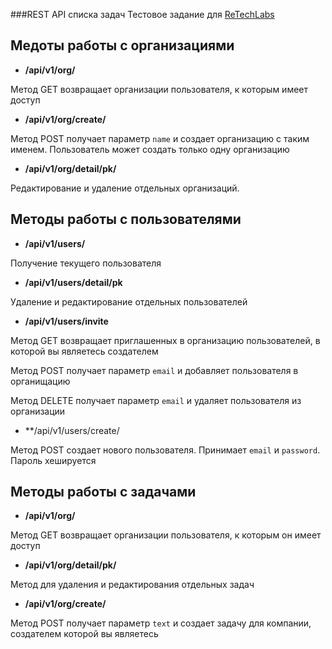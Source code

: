 
###REST API списка задач
Тестовое задание для [ReTechLabs](www.ReTechLabs.com "ReTechLabs")

Медоты работы с организациями
------------
- **/api/v1/org/**

Метод GET возвращает организации пользователя, к которым имеет доступ
 - **/api/v1/org/create/**
 
Метод POST получает параметр `name` и создает организацию с таким именем.
Пользователь может создать только одну организацию
- **/api/v1/org/detail/pk/** 

Редактирование и удаление отдельных организаций.

Методы работы с пользователями
------------
- **/api/v1/users/** 

Получение текущего пользователя
- **/api/v1/users/detail/pk** 
 
Удаление и редактирование отдельных пользователей
- **/api/v1/users/invite** 

Метод GET возвращает приглашенных в организацию пользователей, в которой вы являетесь создателем

Метод POST получает параметр `email` и добавляет пользователя в органищацию

Метод DELETE получает параметр `email` и удаляет пользователя из организации

- **/api/v1/users/create/

Метод POST создает нового пользователя. Принимает `email` и `password`. Пароль хешируется

Методы работы с задачами
------------

- **/api/v1/org/**

Метод GET возвращает организации пользователя, к которым он имеет доступ

- **/api/v1/org/detail/pk/**

Метод для удаления и редактирования отдельных задач

- **/api/v1/org/create/** 

Метод POST получает параметр `text` и создает задачу для компании, создателем которой вы являетесь

